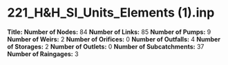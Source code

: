 # 221_H&H_SI_Units_Elements (1).inp
**Title:** 
**Number of Nodes:** 84
**Number of Links:** 85
**Number of Pumps:** 9
**Number of Weirs:** 2
**Number of Orifices:** 0
**Number of Outfalls:** 4
**Number of Storages:** 2
**Number of Outlets:** 0
**Number of Subcatchments:** 37
**Number of Raingages:** 3
